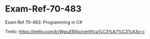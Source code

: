 # Exam-Ref-70-483
Exam Ref 70-483: Programming in C#

Trello: https://trello.com/b/WgiuEBXo/certifica%C3%A7%C3%A3o-c

